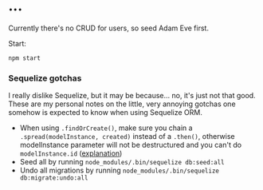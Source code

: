 # ...

Currently there's no CRUD for users, so seed Adam Eve first.

Start:

```
npm start
```

### Sequelize gotchas

I really dislike Sequelize, but it may be because... no, it's just not that good. These are my personal notes on the little, very annoying gotchas one somehow is expected to know when using Sequelize ORM.

* When using `.findOrCreate()`, make sure you chain a `.spread(modelInstance, created)` instead of a `.then()`, otherwise modelInstance parameter will not be destructured and you can't do `modelInstance.id` ([explanation](https://github.com/sequelize/sequelize/issues/3865))
* Seed all by running `node_modules/.bin/sequelize db:seed:all`
* Undo all migrations by running `node_modules/.bin/sequelize db:migrate:undo:all`
